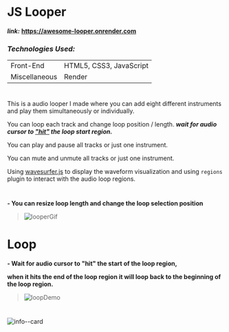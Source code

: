 # JS Looper

***link:*** **https://awesome-looper.onrender.com**

### *Technologies Used:*

<table>
<tbody>
	<tr>
		<td>Front-End</td>
		<td>HTML5, CSS3, JavaScript</td>
	</tr>
  	<tr>
		<td>Miscellaneous</td>
		<td>Render</td>
	</tr>
</tbody>
</table>

#

This is a audio looper I made where you can add eight different instruments and play them simultaneously or individually.

You can loop each track and change loop position / length. ***wait for audio cursor to ["hit"](#Loop) the loop start region.***

You can play and pause all tracks or just one instrument.

You can mute and unmute all tracks or just one instrument.

Using [wavesurfer.js](https://wavesurfer-js.org/) to display the waveform visualization and using `regions` plugin to interact with the audio loop regions.

#


**- You can resize loop length and change the loop selection position**

>![looperGif](https://user-images.githubusercontent.com/80118008/149633444-bd524bc1-7408-4133-bf51-1545856fae1c.gif)

# Loop

**- Wait for audio cursor to "hit" the start of the loop region,**

**when it hits the end of the loop region it will loop back to the beginning of the loop region.**

>![loopDemo](https://user-images.githubusercontent.com/80118008/149635463-623a0fa5-ce6a-42ca-b1a0-4311db534e93.gif)


<!-- 
&nbsp;&nbsp;&nbsp;&nbsp;&nbsp;&nbsp;&nbsp;&nbsp;&nbsp;&nbsp;&nbsp;&nbsp;&nbsp;&nbsp;&nbsp;&nbsp;&nbsp;&nbsp;&nbsp;&nbsp;&nbsp; ![looper--aw](https://user-images.githubusercontent.com/80118008/149631675-4f72ce91-9bcd-4d5d-9db7-75add428d748.PNG) -->


<!-- ![looper](https://user-images.githubusercontent.com/80118008/149616188-70d157f8-5e2a-4852-84f4-c3bac0436a0f.PNG) -->

#

![info--card](https://user-images.githubusercontent.com/80118008/149616551-4cebdfcd-f097-4db2-b59e-7c8db26ec555.PNG)







<!-- ![info-ico](https://user-images.githubusercontent.com/80118008/149616095-40d8711c-aaae-46d2-b203-a5a29cb94fac.PNG) **- Open info**


![add-inst](https://user-images.githubusercontent.com/80118008/149615821-2d227d89-001e-4f67-bd0b-ffe51504169b.PNG) -->


<!-- ***Note:***

>When I started building the project, I used audio samples that I found from [looperman](https://looperman.com/), This is the link: 
>
>https://moveoproject-v1.herokuapp.com/ -->



